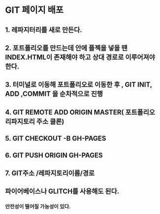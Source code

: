 # GIT 페이지 배포

## 1. 레파지터리를 새로 만든다.
## 2. 포트폴리오를 만드는데 안에 플젝을 넣을 땐 INDEX.HTML이 존재해야 하고 상대 경로로 이루어져야 한다.
## 3. 터미널로 이동해 포트폴리오로 이동한 후 , GIT INIT, ADD ,COMMIT 을 순차적으로 진행
## 4. GIT REMOTE ADD ORIGIN MASTER( 포트폴리오 리파지토리 주소 클론)
## 5. GIT CHECKOUT -B GH-PAGES
## 6. GIT PUSH ORIGIN GH-PAGES
## 7. GIT주소 /레파지토리이름/경로

## 파이어베이스나 GLITCH를 사용해도 된다.
### 안전성이 떨어질 가능성이 있다.